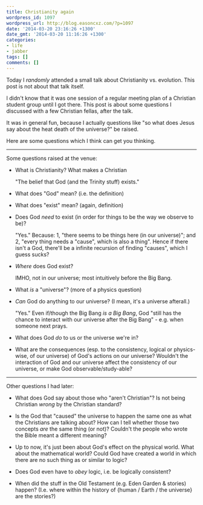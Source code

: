 ```yaml
---
title: Christianity again
wordpress_id: 1097
wordpress_url: http://blog.easoncxz.com/?p=1097
date: '2014-03-20 23:16:26 +1300'
date_gmt: '2014-03-20 11:16:26 +1300'
categories:
- life
- jabber
tags: []
comments: []
---
```

<p>Today I <em>randomly</em> attended a small talk about Christianity vs. evolution. This post is not about that talk itself.</p>
<p>I didn't know that it was one session of a regular meeting plan of a Christian student group until I got there. This post is about some questions I discussed with a few Christian fellas, after the talk.</p>
<p>It was in general fun, because I actually questions like "so what does Jesus say about the heat death of the universe?" be raised.</p>
<p>Here are some questions which I think can get you thinking.</p>
<hr />
<p>Some questions raised at the venue:</p>
<ul>
<li>What is Christianity? What makes a Christian
<p>"The belief that God (and the Trinity stuff) exists."</p>
</li>
<li>
<p>What does "God" mean? (i.e. the definition)</p>
</li>
<li>
<p>What does "exist" mean? (again, definition)</p>
</li>
<li>
<p>Does God <em>need</em> to exist (in order for things to be the way we observe to be)?</p>
<p>"Yes." Because: 1, "there seems to be things here (in our universe)"; and 2, "every thing needs a "cause", which is also a thing". Hence if there isn't a God, there'll be a infinite recursion of finding "causes", which I guess sucks?</p>
</li>
<li>
<p><em>Where</em> does God exist?</p>
<p>IMHO, not in our universe; most intuitively before the Big Bang.</p>
</li>
<li>
<p>What <em>is</em> a "universe"? (more of a physics question)</p>
</li>
<li>
<p><em>Can</em> God do anything to our universe? (I mean, it's a universe afterall.)</p>
<p>"Yes." Even if/though the Big Bang <em>is a Big Bang</em>, God "still has the chance to interact with our universe after the Big Bang" - e.g. when someone next prays.</p>
</li>
<li>
<p>What does God <em>do</em> to us or the universe we're in?</p>
</li>
<li>
<p>What are the consequences (esp. to the consistency, logical or physics-wise, of our universe) of God's actions on our universe? Wouldn't the interaction of God and our universe affect the consistency of our universe, or make God observable/study-able?</p>
</li>
</ul>
<hr />
<p>Other questions I had later:</p>
<ul>
<li>
<p>What does God say about those who "aren't Christian"? Is not being Christian <em>wrong</em> by the Christian standard?</p>
</li>
<li>
<p>Is the God that "caused" the universe to happen the same one as what the Christians are talking about? How can I tell whether those two concepts <em>are</em> the same thing (or not)? Couldn't the people who wrote the Bible meant a different meaning?</p>
</li>
<li>
<p>Up to now, it's just been about God's effect on the physical world. What about the mathematical world? Could God have created a world in which there are no such thing as or similar to logic?</p>
</li>
<li>
<p>Does God even have to <em>obey</em> logic, i.e. be logically consistent?</p>
</li>
<li>
<p>When did the stuff in the Old Testament (e.g. Eden Garden &amp; stories) happen? (I.e. where within the history of {human / Earth / the universe} are the stories?)</p>
</li>
</ul>
